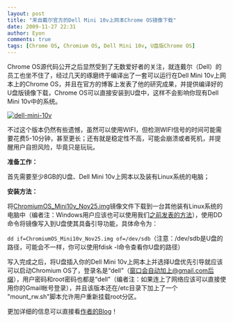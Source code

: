 ```yaml
---
layout: post
title: "来自戴尔官方的Dell Mini 10v上网本Chrome OS镜像下载"
date: 2009-11-27 22:31
author: Eyon
comments: true
tags: [Chrome OS, Chromium OS, Dell Mini 10v, U盘版Chrome OS]
---
```

Chrome OS源代码公开之后显然受到了无数爱好者的关注，就连戴尔（Dell）的员工也坐不住了，经过几天的琢磨终于编译出了一套可以运行在Dell Mini 10v上网本上的Chrome OS，并且在官方的博客上发表了他的研究成果，并提供编译好的U盘版镜像下载，Chrome OS可以直接安装到U盘中，这样不会影响你现有Dell Mini 10v中的系统。

<a href="http://img.chromi.org/2009/11/dell-mini-10v-1.png">![dell-mini-10v](http://img.chromi.org/2009/11/dell-mini-10v-1.png "dell-mini-10v")</a>

不过这个版本仍然有些遗憾，虽然可以使用WIFI，但检测WIFI信号的时间可能需要花费5-10分钟，甚至更长；还有就是稳定性不高，可能会崩溃或者死机，并提醒用户自担风险，毕竟只是玩玩。

**准备工作：**

首先需要至少8GB的U盘、Dell Mini 10v上网本以及装有Linux系统的电脑；

**安装方法：**

将[ChromiumOS_Mini10v_Nov25.img](http://linux.dell.com/files/cto/)镜像文件下载到一台其他装有Linux系统的电脑中（编者注：Windows用户应该也可以使用我们[之前发表的方法](http://www.chromi.org/archives/2148)），使用DD命令将镜像写入到U盘使其具备引导功能，具体命令为：<!--more-->

`dd if=ChromiumOS_Mini10v_Nov25.img of=/dev/sdb`（注意：/dev/sdb是U盘的路径，可能会不一样，你可以使用fdisk -l命令查看你U盘的路径）

写入完成之后，将U盘插入你的Dell Mini 10v上网本上并选择U盘优先引导就应该可以启动Chromium OS了，登录名是“dell”（窗口会自动加上@gmail.com后缀），用户密码和root密码也都是“dell”（编者注：如果连上了网络应该可以直接使用你的Gmail帐号登录），并且该版本还在/etc目录下加上了一个 "mount_rw.sh"脚本允许用户重新挂载root分区。

更加详细的信息可以直接看[作者的Blog](http://en.community.dell.com/blogs/direct2dell/archive/2009/11/25/chrome-os-wi-fi-support-running-on-a-mini-10v-source-code-available.aspx)！
